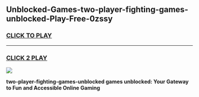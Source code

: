 
## Unblocked-Games-two-player-fighting-games-unblocked-Play-Free-0zssy
<h3>
<a href="https://premium76.site?title=two-player-fighting-games-unblocked&ref=18A">CLICK TO PLAY</a></h3>
<hr>

<h3>
<a href="https://premium76.site?title=two-player-fighting-games-unblocked&ref=18A">CLICK 2 PLAY</a>
  
</h3>

<a href="https://premium76.site?title=two-player-fighting-games-unblocked&ref=18A"><img src="https://clearcache.store/games.png"></a>


**two-player-fighting-games-unblocked games unblocked: Your Gateway to Fun and Accessible Online Gaming**
